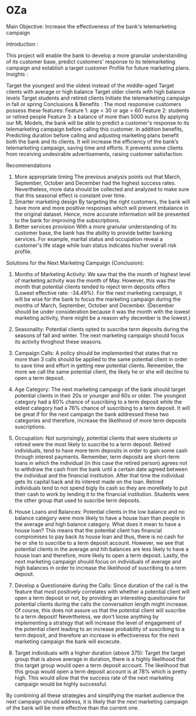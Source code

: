 # OZa
Main Objective: Increase the effectiveness of the bank's telemarketing campaign

Introduction :  

This project will enable the bank to develop a more granular understanding of its customer base, predict customers' response to its telemarketing campaign and establish a target customer Profile for future marketing plans.
Insights :

Target the youngest and the oldest instead of the middle-aged
Target clients with average or high balance
Target older clients with high balance levels
Target students and retired clients
Initiate the telemarketing campaign in fall or spring
Conclusions & Benefits :
The most responsive customers possess these features:
Feature 1: age < 30 or age > 60
Feature 2: students or retired people
Feature 3: a balance of more than 5000 euros
By applying our ML Models, the bank will be able to predict a customer's response to its telemarketing campaign before calling this customer. 
In addition benefits, 
Predicting duration before calling and adjusting marketing plans benefit both the bank and its clients. 
It will increase the efficiency of the bank’s telemarketing campaign, saving time and efforts. 
It prevents some clients from receiving undesirable advertisements, raising customer satisfaction. 
 
 
 
Recommendations
1. More appropriate timing
The previous analysis points out that March, September, October and December had the highest success rates. Nevertheless, more data should be collected and analyzed to make sure that this seasonal effect is constant over time. 
2. Smarter marketing design
By targeting the right customers, the bank will have more and more positive responses which will prevent imbalance in the original dataset. Hence, more accurate information will be presented to the bank for improving the subscriptions. 
3. Better services provision
With a more granular understanding of its customer base, the bank has the ability to provide better banking services. For example, marital status and occupation reveal a customer's life stage while loan status indicates his/her overall risk profile. 


Solutions for the Next Marketing Campaign (Conclusion):
1) Months of Marketing Activity: We saw that the the month of highest level of marketing activity was the month of May. However, this was the month that potential clients tended to reject term deposits offers (Lowest effective rate: -34.49%). For the next marketing campaign, it will be wise for the bank to focus the marketing campaign during the months of March, September, October and December. (December should be under consideration because it was the month with the lowest marketing activity, there might be a reason why december is the lowest.)

2) Seasonality: Potential clients opted to suscribe term deposits during the seasons of fall and winter. The next marketing campaign should focus its activity throghout these seasons.

3) Campaign Calls: A policy should be implemented that states that no more than 3 calls should be applied to the same potential client in order to save time and effort in getting new potential clients. Remember, the more we call the same potential client, the likely he or she will decline to open a term deposit.

4) Age Category: The next marketing campaign of the bank should target potential clients in their 20s or younger and 60s or older. The youngest category had a 60% chance of suscribing to a term deposit while the eldest category had a 76% chance of suscribing to a term deposit. It will be great if for the next campaign the bank addressed these two categories and therefore, increase the likelihood of more term deposits suscriptions.

5) Occupation: Not surprisingly, potential clients that were students or retired were the most likely to suscribe to a term deposit. Retired individuals, tend to have more term deposits in order to gain some cash through interest payments. Remember, term deposits are short-term loans in which the individual (in this case the retired person) agrees not to withdraw the cash from the bank until a certain date agreed between the individual and the financial institution. After that time the individual gets its capital back and its interest made on the loan. Retired individuals tend to not spend bigly its cash so they are morelikely to put their cash to work by lending it to the financial institution. Students were the other group that used to suscribe term deposits.

6) House Loans and Balances: Potential clients in the low balance and no balance category were more likely to have a house loan than people in the average and high balance category. What does it mean to have a house loan? This means that the potential client has financial compromises to pay back its house loan and thus, there is no cash for he or she to suscribe to a term deposit account. However, we see that potential clients in the average and hih balances are less likely to have a house loan and therefore, more likely to open a term deposit. Lastly, the next marketing campaign should focus on individuals of average and high balances in order to increase the likelihood of suscribing to a term deposit.


7) Develop a Questionaire during the Calls: Since duration of the call is the feature that most positively correlates with whether a potential client will open a term deposit or not, by providing an interesting questionaire for potential clients during the calls the conversation length might increase. Of course, this does not assure us that the potential client will suscribe to a term deposit! Nevertheless, we don't loose anything by implementing a strategy that will increase the level of engagement of the potential client leading to an increase probability of suscribing to a term deposit, and therefore an increase in effectiveness for the next marketing campaign the bank will excecute.


8) Target individuals with a higher duration (above 375): Target the target group that is above average in duration, there is a highly likelihood that this target group would open a term deposit account. The likelihood that this group would open a term deposit account is at 78% which is pretty high. This would allow that the success rate of the next marketing campaign would be highly successful.


By combining all these strategies and simplifying the market audience the next campaign should address, it is likely that the next marketing campaign of the bank will be more effective than the current one.

